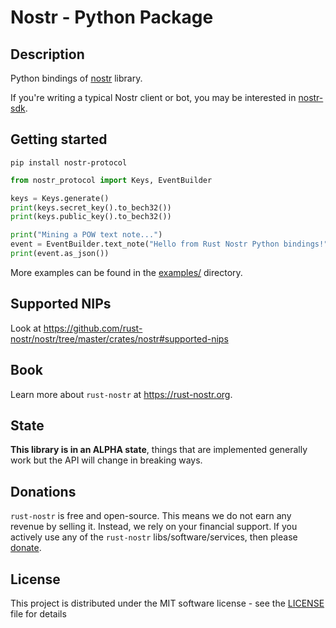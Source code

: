 # Nostr - Python Package

## Description

Python bindings of [nostr](https://github.com/rust-nostr/nostr) library.

If you're writing a typical Nostr client or bot, you may be interested in [nostr-sdk](https://pypi.org/project/nostr-sdk/).

## Getting started

```shell
pip install nostr-protocol
```

```python
from nostr_protocol import Keys, EventBuilder

keys = Keys.generate()
print(keys.secret_key().to_bech32())
print(keys.public_key().to_bech32())

print("Mining a POW text note...")
event = EventBuilder.text_note("Hello from Rust Nostr Python bindings!", []).to_pow_event(keys, 20)
print(event.as_json())
```

More examples can be found in the [examples/](https://github.com/rust-nostr/nostr/tree/master/bindings/nostr-ffi/bindings-python/examples) directory.

## Supported NIPs

Look at <https://github.com/rust-nostr/nostr/tree/master/crates/nostr#supported-nips>

## Book

Learn more about `rust-nostr` at <https://rust-nostr.org>.

## State

**This library is in an ALPHA state**, things that are implemented generally work but the API will change in breaking ways.

## Donations

`rust-nostr` is free and open-source. This means we do not earn any revenue by selling it. Instead, we rely on your financial support. If you actively use any of the `rust-nostr` libs/software/services, then please [donate](https://rust-nostr.org/donate).

## License

This project is distributed under the MIT software license - see the [LICENSE](https://github.com/rust-nostr/nostr/tree/master/LICENSE) file for details